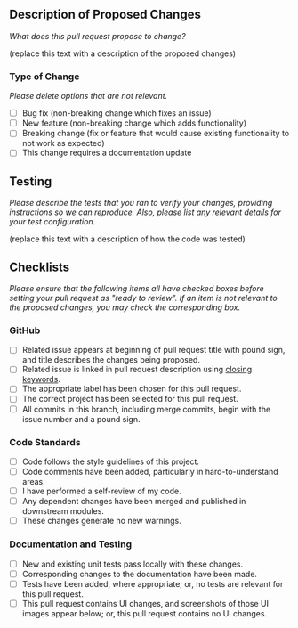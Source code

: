 ## Description of Proposed Changes

_What does this pull request propose to change?_

(replace this text with a description of the proposed changes)

### Type of Change

_Please delete options that are not relevant._

- [ ] Bug fix (non-breaking change which fixes an issue)
- [ ] New feature (non-breaking change which adds functionality)
- [ ] Breaking change (fix or feature that would cause existing functionality to
      not work as expected)
- [ ] This change requires a documentation update

## Testing

_Please describe the tests that you ran to verify your changes, providing
instructions so we can reproduce. Also, please list any relevant details for
your test configuration._

(replace this text with a description of how the code was tested)

## Checklists

_Please ensure that the following items all have checked boxes before setting
your pull request as "ready to review". If an item is not relevant to the
proposed changes, you may check the corresponding box._

### GitHub

- [ ] Related issue appears at beginning of pull request title with pound sign,
      and title describes the changes being proposed.
- [ ] Related issue is linked in pull request description using
      [closing keywords](https://docs.github.com/en/issues/tracking-your-work-with-issues/linking-a-pull-request-to-an-issue#linking-a-pull-request-to-an-issue-using-a-keyword).
- [ ] The appropriate label has been chosen for this pull request.
- [ ] The correct project has been selected for this pull request.
- [ ] All commits in this branch, including merge commits, begin with the issue
      number and a pound sign.

### Code Standards

- [ ] Code follows the style guidelines of this project.
- [ ] Code comments have been added, particularly in hard-to-understand areas.
- [ ] I have performed a self-review of my code.
- [ ] Any dependent changes have been merged and published in downstream
      modules.
- [ ] These changes generate no new warnings.

### Documentation and Testing

- [ ] New and existing unit tests pass locally with these changes.
- [ ] Corresponding changes to the documentation have been made.
- [ ] Tests have been added, where appropriate; or, no tests are relevant for
      this pull request.
- [ ] This pull request contains UI changes, and screenshots of those UI images
      appear below; or, this pull request contains no UI changes.
